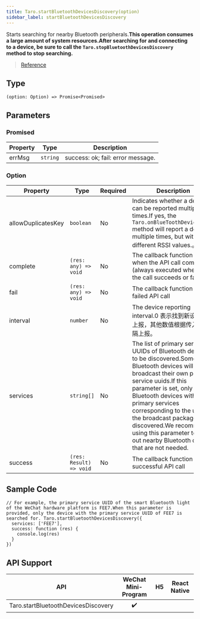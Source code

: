 ```yaml
---
title: Taro.startBluetoothDevicesDiscovery(option)
sidebar_label: startBluetoothDevicesDiscovery
---
```


Starts searching for nearby Bluetooth peripherals.**This operation consumes a large amount of system resources.After searching for and connecting to a device, be sure to call the `Taro.stopBluetoothDevicesDiscovery` method to stop searching.**

> [Reference](https://developers.weixin.qq.com/miniprogram/dev/api/device/bluetooth/wx.startBluetoothDevicesDiscovery.html)

## Type

```tsx
(option: Option) => Promise<Promised>
```

## Parameters

### Promised

<table>
  <thead>
    <tr>
      <th>Property</th>
      <th>Type</th>
      <th>Description</th>
    </tr>
  </thead>
  <tbody>
    <tr>
      <td>errMsg</td>
      <td><code>string</code></td>
      <td>success: ok; fail: error message.</td>
    </tr>
  </tbody>
</table>

### Option

<table>
  <thead>
    <tr>
      <th>Property</th>
      <th>Type</th>
      <th style={{ textAlign: "center"}}>Required</th>
      <th>Description</th>
    </tr>
  </thead>
  <tbody>
    <tr>
      <td>allowDuplicatesKey</td>
      <td><code>boolean</code></td>
      <td style={{ textAlign: "center"}}>No</td>
      <td>Indicates whether a device can be reported multiple times.If yes, the <code>Taro.onBlueToothDeviceFound</code> method will report a device multiple times, but with different RSSI values.。</td>
    </tr>
    <tr>
      <td>complete</td>
      <td><code>(res: any) =&gt; void</code></td>
      <td style={{ textAlign: "center"}}>No</td>
      <td>The callback function used when the API call completed (always executed whether the call succeeds or fails)</td>
    </tr>
    <tr>
      <td>fail</td>
      <td><code>(res: any) =&gt; void</code></td>
      <td style={{ textAlign: "center"}}>No</td>
      <td>The callback function for a failed API call</td>
    </tr>
    <tr>
      <td>interval</td>
      <td><code>number</code></td>
      <td style={{ textAlign: "center"}}>No</td>
      <td>The device reporting interval.0 表示找到新设备立即上报，其他数值根据传入的间隔上报。</td>
    </tr>
    <tr>
      <td>services</td>
      <td><code>string[]</code></td>
      <td style={{ textAlign: "center"}}>No</td>
      <td>The list of primary service UUIDs of Bluetooth devices to be discovered.Some Bluetooth devices will broadcast their own primary service uuids.If this parameter is set, only Bluetooth devices with primary services corresponding to the uuids in the broadcast package are discovered.We recommend using this parameter to filter out nearby Bluetooth devices that are not needed.</td>
    </tr>
    <tr>
      <td>success</td>
      <td><code>(res: Result) =&gt; void</code></td>
      <td style={{ textAlign: "center"}}>No</td>
      <td>The callback function for a successful API call</td>
    </tr>
  </tbody>
</table>

## Sample Code

```tsx
// For example, the primary service UUID of the smart Bluetooth light of the WeChat hardware platform is FEE7.When this parameter is provided, only the device with the primary service UUID of FEE7 is searched for. Taro.startBluetoothDevicesDiscovery({
  services: ['FEE7'],
  success: function (res) {
    console.log(res)
  }
})
```

## API Support

|                 API                 | WeChat Mini-Program | H5 | React Native |
|:-----------------------------------:|:-------------------:|:--:|:------------:|
| Taro.startBluetoothDevicesDiscovery |         ✔️          |    |              |
